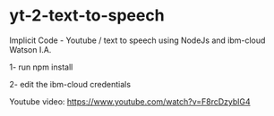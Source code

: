 # yt-2-text-to-speech
Implicit Code - Youtube / text to speech using NodeJs and ibm-cloud Watson I.A.

1- run npm install

2- edit the ibm-cloud credentials

Youtube video:
https://www.youtube.com/watch?v=F8rcDzyblG4

